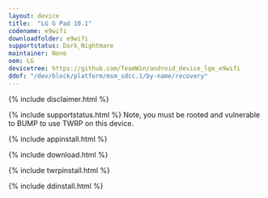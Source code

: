 ```yaml
---
layout: device
title:  "LG G Pad 10.1"
codename: e9wifi
downloadfolder: e9wifi
supportstatus: Dark_Nightmare
maintainer: None
oem: LG
devicetree: https://github.com/TeamWin/android_device_lge_e9wifi
ddof: "/dev/block/platform/msm_sdcc.1/by-name/recovery"
---
```


{% include disclaimer.html %}

{% include supportstatus.html %}
Note, you must be rooted and vulnerable to BUMP to use TWRP on this device.

{% include appinstall.html %}

{% include download.html %}

{% include twrpinstall.html %}

{% include ddinstall.html %}
